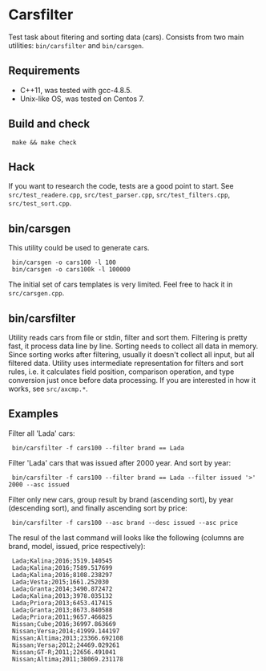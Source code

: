 Carsfilter
==========

Test task about fitering and sorting data (cars). Consists from two main utilities: `bin/carsfilter` and `bin/carsgen`.

Requirements
------------

* C++11, was tested with gcc-4.8.5.
* Unix-like OS, was tested on Centos 7.

Build and check
---------------

     make && make check

Hack
----
If you want to research the code, tests are a good point to start. See `src/test_readere.cpp`, `src/test_parser.cpp`, `src/test_filters.cpp`, `src/test_sort.cpp`.

bin/carsgen
-----------
This utility could be used to generate cars.

     bin/carsgen -o cars100 -l 100
     bin/carsgen -o cars100k -l 100000

The initial set of cars templates is very limited. Feel free to hack it in `src/carsgen.cpp`.

bin/carsfilter
--------------

Utility reads cars from file or stdin, filter and sort them. Filtering is pretty fast, it process data line by line. Sorting needs to collect all data in memory. Since sorting works after filtering, usually it doesn't collect all input, but all filtered data. Utility uses intermediate representation for filters and sort rules, i.e. it calculates field position, comparison operation, and type conversion just once before data processing. If you are interested in how it works, see `src/axcmp.*`.

Examples
--------

Filter all 'Lada' cars:

     bin/carsfilter -f cars100 --filter brand == Lada
     
Filter 'Lada' cars that was issued after 2000 year. And sort by year:

     bin/carsfilter -f cars100 --filter brand == Lada --filter issued '>' 2000 --asc issued
     
Filter only new cars, group result by brand (ascending sort), by year (descending sort), and finally ascending sort by price:

     bin/carsfilter -f cars100 --asc brand --desc issued --asc price
     
The resul of the last command will looks like the following (columns are brand, model, issued, price respectively):

     Lada;Kalina;2016;3519.140545
     Lada;Kalina;2016;7589.517699
     Lada;Kalina;2016;8108.238297
     Lada;Vesta;2015;1661.252030
     Lada;Granta;2014;3490.872472
     Lada;Kalina;2013;3978.035132
     Lada;Priora;2013;6453.417415
     Lada;Granta;2013;8673.840588
     Lada;Priora;2011;9657.466825
     Nissan;Cube;2016;36997.863669
     Nissan;Versa;2014;41999.144197
     Nissan;Altima;2013;23366.692108
     Nissan;Versa;2012;24469.029261
     Nissan;GT-R;2011;22656.491041
     Nissan;Altima;2011;38069.231178
